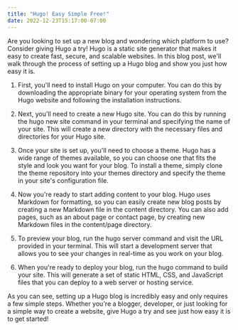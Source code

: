 ```yaml
---
title: "Hugo! Easy Simple Free!"
date: 2022-12-23T15:17:00-07:00
---
```


Are you looking to set up a new blog and wondering which platform to use? Consider giving Hugo a try! Hugo is a static site generator that makes it easy to create fast, secure, and scalable websites. In this blog post, we'll walk through the process of setting up a Hugo blog and show you just how easy it is.

1. First, you'll need to install Hugo on your computer. You can do this by downloading the appropriate binary for your operating system from the Hugo website and following the installation instructions.

2. Next, you'll need to create a new Hugo site. You can do this by running the hugo new site command in your terminal and specifying the name of your site. This will create a new directory with the necessary files and directories for your Hugo site.

3. Once your site is set up, you'll need to choose a theme. Hugo has a wide range of themes available, so you can choose one that fits the style and look you want for your blog. To install a theme, simply clone the theme repository into your themes directory and specify the theme in your site's configuration file.

4. Now you're ready to start adding content to your blog. Hugo uses Markdown for formatting, so you can easily create new blog posts by creating a new Markdown file in the content directory. You can also add pages, such as an about page or contact page, by creating new Markdown files in the content/page directory.

5. To preview your blog, run the hugo server command and visit the URL provided in your terminal. This will start a development server that allows you to see your changes in real-time as you work on your blog.

6. When you're ready to deploy your blog, run the hugo command to build your site. This will generate a set of static HTML, CSS, and JavaScript files that you can deploy to a web server or hosting service.

As you can see, setting up a Hugo blog is incredibly easy and only requires a few simple steps. Whether you're a blogger, developer, or just looking for a simple way to create a website, give Hugo a try and see just how easy it is to get started!